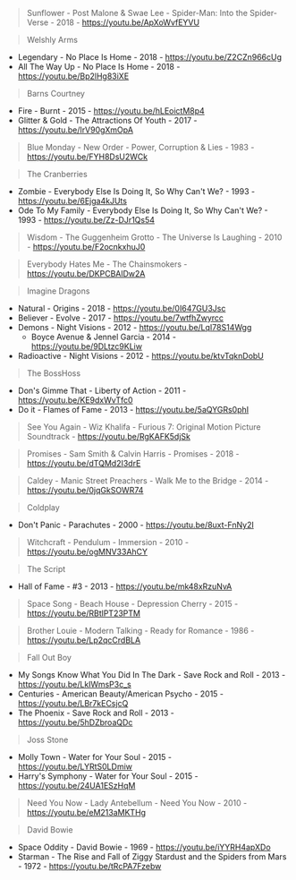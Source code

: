 > Sunflower - Post Malone & Swae Lee - Spider-Man: Into the Spider-Verse - 2018 - https://youtu.be/ApXoWvfEYVU

> Welshly Arms
- Legendary - No Place Is Home - 2018 - https://youtu.be/Z2CZn966cUg
- All The Way Up - No Place Is Home - 2018 - https://youtu.be/Bp2lHg83iXE

> Barns Courtney
- Fire - Burnt - 2015 - https://youtu.be/hLEoictM8p4
- Glitter & Gold - The Attractions Of Youth - 2017 - https://youtu.be/IrV90gXmOpA

> Blue Monday - New Order - Power, Corruption & Lies - 1983 - https://youtu.be/FYH8DsU2WCk

> The Cranberries
- Zombie - Everybody Else Is Doing It, So Why Can't We? - 1993 - https://youtu.be/6Ejga4kJUts
- Ode To My Family - Everybody Else Is Doing It, So Why Can't We? - 1993 - https://youtu.be/Zz-DJr1Qs54

> Wisdom - The Guggenheim Grotto - The Universe Is Laughing - 2010 - https://youtu.be/F2ocnkxhuJ0

> Everybody Hates Me - The Chainsmokers - https://youtu.be/DKPCBAlDw2A

> Imagine Dragons
- Natural - Origins - 2018 - https://youtu.be/0I647GU3Jsc
- Believer - Evolve -  2017 - https://youtu.be/7wtfhZwyrcc
- Demons - Night Visions - 2012 - https://youtu.be/LqI78S14Wgg
    - Boyce Avenue & Jennel Garcia - 2014 - https://youtu.be/9DLtzc9KLiw
- Radioactive - Night Visions - 2012 - https://youtu.be/ktvTqknDobU

> The BossHoss
- Don's Gimme That - Liberty of Action - 2011 - https://youtu.be/KE9dxWvTfc0
- Do it - Flames of Fame - 2013 - https://youtu.be/5aQYGRs0phI

> See You Again - Wiz Khalifa - Furious 7: Original Motion Picture Soundtrack - https://youtu.be/RgKAFK5djSk

> Promises - Sam Smith & Calvin Harris - Promises - 2018 - https://youtu.be/dTQMd2I3drE

> Caldey - Manic Street Preachers - Walk Me to the Bridge - 2014 - https://youtu.be/0jqGkSOWR74

> Coldplay
- Don't Panic - Parachutes - 2000 - https://youtu.be/8uxt-FnNy2I

> Witchcraft - Pendulum - Immersion - 2010 - https://youtu.be/ogMNV33AhCY

> The Script
- Hall of Fame - #3 - 2013 - https://youtu.be/mk48xRzuNvA

> Space Song - Beach House - Depression Cherry - 2015 - https://youtu.be/RBtlPT23PTM

> Brother Louie - Modern Talking - Ready for Romance - 1986 - https://youtu.be/Lp2qcCrdBLA

> Fall Out Boy
- My Songs Know What You Did In The Dark - Save Rock and Roll - 2013 - https://youtu.be/LkIWmsP3c_s
- Centuries - American Beauty/American Psycho - 2015 - https://youtu.be/LBr7kECsjcQ
- The Phoenix - Save Rock and Roll - 2013 - https://youtu.be/5hDZbroaQDc

> Joss Stone
- Molly Town - Water for Your Soul - 2015 - https://youtu.be/LYRtS0LDmiw
- Harry's Symphony - Water for Your Soul - 2015 - https://youtu.be/24UA1ESzHqM

> Need You Now - Lady Antebellum - Need You Now - 2010 - https://youtu.be/eM213aMKTHg

> David Bowie
- Space Oddity - David Bowie - 1969 - https://youtu.be/iYYRH4apXDo
- Starman - The Rise and Fall of Ziggy Stardust and the Spiders from Mars - 1972 - https://youtu.be/tRcPA7Fzebw

> 